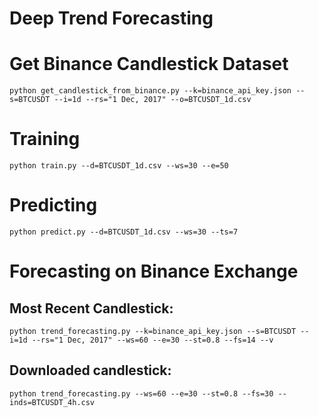 # Deep Trend Forecasting

# Get Binance Candlestick Dataset
````
python get_candlestick_from_binance.py --k=binance_api_key.json --s=BTCUSDT --i=1d --rs="1 Dec, 2017" --o=BTCUSDT_1d.csv
````

# Training
````
python train.py --d=BTCUSDT_1d.csv --ws=30 --e=50
````

# Predicting
````
python predict.py --d=BTCUSDT_1d.csv --ws=30 --ts=7
````

# Forecasting on Binance Exchange

## Most Recent Candlestick: 
````
python trend_forecasting.py --k=binance_api_key.json --s=BTCUSDT --i=1d --rs="1 Dec, 2017" --ws=60 --e=30 --st=0.8 --fs=14 --v
````

## Downloaded candlestick:
````
python trend_forecasting.py --ws=60 --e=30 --st=0.8 --fs=30 --inds=BTCUSDT_4h.csv
````